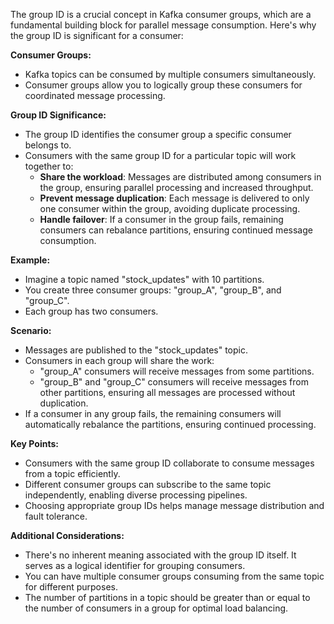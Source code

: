The group ID is a crucial concept in Kafka consumer groups, which are a fundamental building block for parallel message consumption. Here's why the group ID is significant for a consumer:

**Consumer Groups:**

- Kafka topics can be consumed by multiple consumers simultaneously.
- Consumer groups allow you to logically group these consumers for coordinated message processing.

**Group ID Significance:**

- The group ID identifies the consumer group a specific consumer belongs to.
- Consumers with the same group ID for a particular topic will work together to:
  - **Share the workload**: Messages are distributed among consumers in the group, ensuring parallel processing and increased throughput.
  - **Prevent message duplication**: Each message is delivered to only one consumer within the group, avoiding duplicate processing.
  - **Handle failover**: If a consumer in the group fails, remaining consumers can rebalance partitions, ensuring continued message consumption.

**Example:**

- Imagine a topic named "stock_updates" with 10 partitions.
- You create three consumer groups: "group_A", "group_B", and "group_C".
- Each group has two consumers.

**Scenario:**

- Messages are published to the "stock_updates" topic.
- Consumers in each group will share the work:
  - "group_A" consumers will receive messages from some partitions.
  - "group_B" and "group_C" consumers will receive messages from other partitions, ensuring all messages are processed without duplication.
- If a consumer in any group fails, the remaining consumers will automatically rebalance the partitions, ensuring continued processing.

**Key Points:**

- Consumers with the same group ID collaborate to consume messages from a topic efficiently.
- Different consumer groups can subscribe to the same topic independently, enabling diverse processing pipelines.
- Choosing appropriate group IDs helps manage message distribution and fault tolerance.

**Additional Considerations:**

- There's no inherent meaning associated with the group ID itself. It serves as a logical identifier for grouping consumers.
- You can have multiple consumer groups consuming from the same topic for different purposes.
- The number of partitions in a topic should be greater than or equal to the number of consumers in a group for optimal load balancing.
